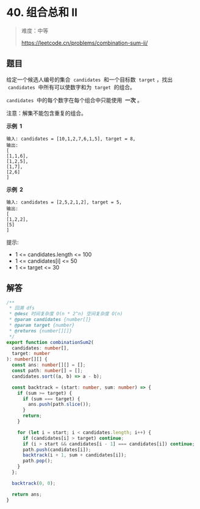 # 40. 组合总和 II

> 难度：中等
>
> https://leetcode.cn/problems/combination-sum-ii/

## 题目

给定一个候选人编号的集合  `candidates`  和一个目标数  `target` ，找出  `candidates`  中所有可以使数字和为  `target`  的组合。

`candidates`  中的每个数字在每个组合中只能使用  **一次** 。

注意：解集不能包含重复的组合。

**示例  1**

```
输入: candidates = [10,1,2,7,6,1,5], target = 8,
输出:
[
[1,1,6],
[1,2,5],
[1,7],
[2,6]
]
```

**示例  2**

```
输入: candidates = [2,5,2,1,2], target = 5,
输出:
[
[1,2,2],
[5]
]
```

提示:

- 1 <= candidates.length <= 100
- 1 <= candidates[i] <= 50
- 1 <= target <= 30

## 解答

```typescript
/**
 * 回溯 dfs
 * @desc 时间复杂度 O(n * 2^n) 空间复杂度 O(n)
 * @param candidates {number[]}
 * @param target {number}
 * @returns {number[][]}
 */
export function combinationSum2(
  candidates: number[],
  target: number
): number[][] {
  const ans: number[][] = [];
  const path: number[] = [];
  candidates.sort((a, b) => a - b);

  const backtrack = (start: number, sum: number) => {
    if (sum >= target) {
      if (sum === target) {
        ans.push(path.slice());
      }
      return;
    }

    for (let i = start; i < candidates.length; i++) {
      if (candidates[i] > target) continue;
      if (i > start && candidates[i - 1] === candidates[i]) continue;
      path.push(candidates[i]);
      backtrack(i + 1, sum + candidates[i]);
      path.pop();
    }
  };

  backtrack(0, 0);

  return ans;
}
```
